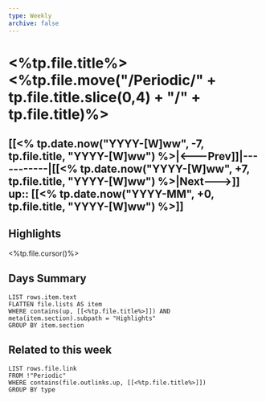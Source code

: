 ```yaml
---
type: Weekly
archive: false
---
```


# <%tp.file.title%><%tp.file.move("/Periodic/" + tp.file.title.slice(0,4) + "/" + tp.file.title)%>

[[<% tp.date.now("YYYY-[W]ww", -7, tp.file.title, "YYYY-[W]ww") %>|<---Prev]]|-----------|[[<% tp.date.now("YYYY-[W]ww", +7, tp.file.title, "YYYY-[W]ww") %>|Next--->]]
up:: [[<% tp.date.now("YYYY-MM", +0, tp.file.title, "YYYY-[W]ww") %>]]
---

## Highlights

<%tp.file.cursor()%>

## Days Summary

```dataview
LIST rows.item.text
FLATTEN file.lists AS item
WHERE contains(up, [[<%tp.file.title%>]]) AND meta(item.section).subpath = "Highlights"
GROUP BY item.section
```

## Related to this week

```dataview
LIST rows.file.link
FROM !"Periodic"
WHERE contains(file.outlinks.up, [[<%tp.file.title%>]])
GROUP BY type
```
